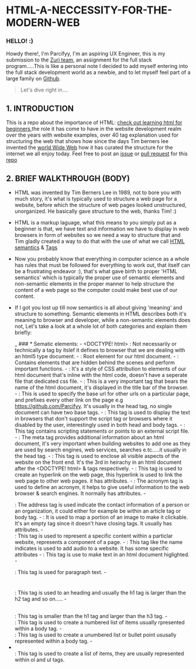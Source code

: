 # HTML-A-NECCESSITY-FOR-THE-MODERN-WEB

### HELLO! :)
Howdy there!, I'm Parcifyy, I'm an aspiring UX Engineer, this is my submission to the [Zuri team](https://www.youtube.com/c/TheZuriTeam), an assignment for the full stack program.....This is like a personal note I decided to add myself entering into the full stack development world as a newbie, and to let myself feel part of a large family on [Github](www.github.com).

> Let's dive right in....

## 1. INTRODUCTION 
This is a repo about the importance of HTML: [check out learning html for beginners](https://developer.mozilla.org/en-US/docs/Learn/HTML/Introduction_to_HTML),the role it has come to have in the website development realm over the years with website examples, over 40 tag explanation used for structuring the web that shows how since the days Tim berners lee invented the [world Wide Web](https://www.ted.com/speakers/tim_berners_lee) how it has curated the structure for the internet we all enjoy today. Feel free to post an [issue](https://github.com/Parcifyy/html5-A-neccesity-for-modern-web/issues) or [pull request](https://github.com/Parcifyy/html5-A-neccesity-for-modern-web/pulls) for this [repo](https://github.com/Parcifyy/html5-A-neccesity-for-modern-web)

## 2. BRIEF WALKTHROUGH (BODY)

* HTML was invented by Tim Berners Lee in 1989, not to bore you with much story, it's what is typically used to structure a web page for a website, before which the structure of web pages looked unstructured, unorganized. He basically gave structure to the web, thanks Tim! :)
* HTML is a markup laguage, what this means to you simply put as a beginner is that, we have text and information we have to display in web browsers in form of websites so we need a way to structure that and Tim gladly created a way to do that with the use of what we call [HTML semantics](https://www.w3schools.com/html/html5_semantic_elements.asp) & [Tags](https://www.geeksforgeeks.org/html-tags-complete-reference/)
* Now you probably know that everything in computer science as a whole has rules that must be followed for everything to work out, that itself can be a frustrating endeavor :), that's what gave birth to proper 'HTML semantics' which is typically the proper use of semantic elements and non-semantic elements in the proper manner to help structure the content of a web page so the computer could make best use of our content.
* If I got you lost up till now semantics is all about giving 'meaning' and structure to something. Semantic elements in HTML describes both it's meaning to browser and developer, while a non-semantic elements does not, Let's take a look at a whole lot of both categories and explain them briefly:

  _ ### * Sematic elements: 
         - <DOCTYPE! html> : Not necessarily or technically a tag by itslef it defines to browser that we are dealing with an html5 type document.
         - <html></html> : Root element for our html document.
         - <head></head> : Contains elements that are hidden behind the scenes and perform important functions.
         - <style></style> : It's a style of CSS attribution to elements of our html document that's inline with the html code, doesn't have a seperate file that                             dedicated css file.
         - <title></title> : This is a very important tag that bears the name of the html document, it's displayed in the title bar of the browser.
         - <base/> : This is used to specify the base url for other urls on a particular page, and prefixes every other link on the page 
                     e.g https://github.com/Parcifyy. It's usually in the head tag, no single document can have two base tags.
         - <noscript></noscript> : This tag is used to display the text in browsers that don't support the script tag or browsers where it disabled by the user,
                                   interestingly used in both head and body tags.
         - <scipt></script> : This tag contains scripting statements or points to an external script file.
         - <meta/> : The meta tag provides additional information about an html document, it's very important when building websites to add one as 
                     they are used by search engines, web services, searches e.tc.....it usually in the head tag.
         - <body></body> : This tag is used to enclose all visible aspects of the website on the front end. It's the 3rd in heirachy in an html document after
                           the <DOCTYPE! html> & <html></html> tags respectively.
         - <a></a> : This tag is used to create an hyperlink on the web page, this hyperlink is used to link the web page to other web pages. it has attributes.
         - <acronym></acronym> : The acronym tag is used to define an acronym, it helps to give useful information to the web browser & search engines. It
                                normally has attributes.
         - <address></address> : The address tag is used indicate the contact information of a person or an organization, it could either for example be within 
                                 an article tag or body tag.
         - <area>: It is used to map a portion of an image to make it clickable. It's an empty tag since it doesn't have closing tags. It usually has attributes.
         - <article></article>: This tag is used to represent a specific content within a particlar website, represents a component of a page.
         - <audio></audio>: This tag like the name indicates is used to add audio to a website. It has some specific attributes
         - <b></b>: This tag is use to make text in an html document higlighted.
         - <p></p>: This tag is used for paragraph text.
         - <h1></h1>: This tag is used to an heading and usually the h1 tag is larger than the h2 tag and so on.....
         - <h2></h2>: This tag is smaller than the h1 tag and larger than the h3 tag.
         - <ol></ol>: This tag is used to create a numbered list of items usually rpresented within a body tag.
         - <ul></ul>: This tag is used to create a unumbered list or bullet point ususally represented within a body tag.
         - <li></li>: This tag is used to create a list of items, they are usually represented within ol and ul tags.
          


